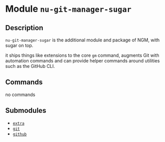 # Module `nu-git-manager-sugar`
## Description
`nu-git-manager-sugar` is the additional module and package of NGM, with sugar
on top.

it ships things like extensions to the core `gm` command, augments Git with
automation commands and can provide helper commands around utilities such as
the GitHub CLI.

## Commands
no commands

## Submodules
- [`extra`](extra/index.md)
- [`git`](git/index.md)
- [`github`](github/index.md)